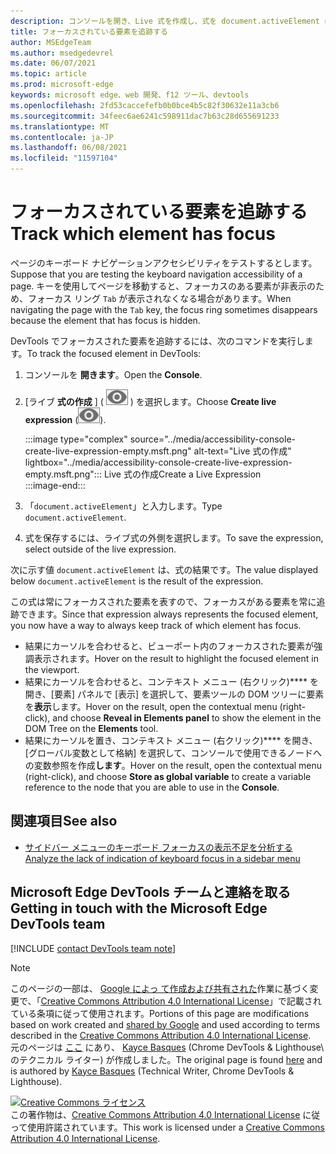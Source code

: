 ```yaml
---
description: コンソールを開き、Live 式を作成し、式を document.activeElement に設定します。
title: フォーカスされている要素を追跡する
author: MSEdgeTeam
ms.author: msedgedevrel
ms.date: 06/07/2021
ms.topic: article
ms.prod: microsoft-edge
keywords: microsoft edge、web 開発、f12 ツール、devtools
ms.openlocfilehash: 2fd53caccefefb0b0bce4b5c82f30632e11a3cb6
ms.sourcegitcommit: 34feec6ae6241c598911dac7b63c28d655691233
ms.translationtype: MT
ms.contentlocale: ja-JP
ms.lasthandoff: 06/08/2021
ms.locfileid: "11597104"
---
```

<!-- Copyright Kayce Basques 

   Licensed under the Apache License, Version 2.0 (the "License");
   you may not use this file except in compliance with the License.
   You may obtain a copy of the License at

       https://www.apache.org/licenses/LICENSE-2.0

   Unless required by applicable law or agreed to in writing, software
   distributed under the License is distributed on an "AS IS" BASIS,
   WITHOUT WARRANTIES OR CONDITIONS OF ANY KIND, either express or implied.
   See the License for the specific language governing permissions and
   limitations under the License.  -->  
# <a name="track-which-element-has-focus"></a><span data-ttu-id="ff1bd-104">フォーカスされている要素を追跡する</span><span class="sxs-lookup"><span data-stu-id="ff1bd-104">Track which element has focus</span></span>  

<span data-ttu-id="ff1bd-105">ページのキーボード ナビゲーションアクセシビリティをテストするとします。</span><span class="sxs-lookup"><span data-stu-id="ff1bd-105">Suppose that you are testing the keyboard navigation accessibility of a page.</span></span>  <span data-ttu-id="ff1bd-106">キーを使用してページを移動すると、フォーカスのある要素が非表示のため、フォーカス リング `Tab` が表示されなくなる場合があります。</span><span class="sxs-lookup"><span data-stu-id="ff1bd-106">When navigating the page with the `Tab` key, the focus ring sometimes disappears because the element that has focus is hidden.</span></span>  

<span data-ttu-id="ff1bd-107">DevTools でフォーカスされた要素を追跡するには、次のコマンドを実行します。</span><span class="sxs-lookup"><span data-stu-id="ff1bd-107">To track the focused element in DevTools:</span></span>

1.  <span data-ttu-id="ff1bd-108">コンソールを **開きます**。</span><span class="sxs-lookup"><span data-stu-id="ff1bd-108">Open the **Console**.</span></span>  
1.  <span data-ttu-id="ff1bd-109">[ライブ **式の作成** ] \( ![ Create live expression ](../media/create-live-expression-icon.msft.png) \) を選択します。</span><span class="sxs-lookup"><span data-stu-id="ff1bd-109">Choose **Create live expression** \(![Create live expression](../media/create-live-expression-icon.msft.png)\).</span></span>  
    
    :::image type="complex" source="../media/accessibility-console-create-live-expression-empty.msft.png" alt-text="Live 式の作成" lightbox="../media/accessibility-console-create-live-expression-empty.msft.png":::
       <span data-ttu-id="ff1bd-111">Live 式の作成</span><span class="sxs-lookup"><span data-stu-id="ff1bd-111">Create a Live Expression</span></span>  
    :::image-end:::  
    
1.  <span data-ttu-id="ff1bd-112">「`document.activeElement`」と入力します。</span><span class="sxs-lookup"><span data-stu-id="ff1bd-112">Type `document.activeElement`.</span></span>  
1.  <span data-ttu-id="ff1bd-113">式を保存するには、ライブ式の外側を選択します。</span><span class="sxs-lookup"><span data-stu-id="ff1bd-113">To save the expression, select outside of the live expression.</span></span>
    
<span data-ttu-id="ff1bd-114">次に示す値 `document.activeElement` は、式の結果です。</span><span class="sxs-lookup"><span data-stu-id="ff1bd-114">The value displayed below `document.activeElement` is the result of the expression.</span></span>  

<span data-ttu-id="ff1bd-115">この式は常にフォーカスされた要素を表すので、フォーカスがある要素を常に追跡できます。</span><span class="sxs-lookup"><span data-stu-id="ff1bd-115">Since that expression always represents the focused element, you now have a way to always keep track of which element has focus.</span></span>  

*   <span data-ttu-id="ff1bd-116">結果にカーソルを合わせると、ビューポート内のフォーカスされた要素が強調表示されます。</span><span class="sxs-lookup"><span data-stu-id="ff1bd-116">Hover on the result to highlight the focused element in the viewport.</span></span>  
*   <span data-ttu-id="ff1bd-117">結果にカーソルを合わせると、コンテキスト メニュー \(右クリック\)\*\*\*\* を開き、[要素] パネルで [表示] を選択して、要素ツールの DOM ツリーに要素を**表示**します。</span><span class="sxs-lookup"><span data-stu-id="ff1bd-117">Hover on the result, open the contextual menu \(right-click\), and choose **Reveal in Elements panel** to show the element in the DOM Tree on the **Elements** tool.</span></span>  
*   <span data-ttu-id="ff1bd-118">結果にカーソルを置き、コンテキスト メニュー \(右クリック\)\*\*\*\* を開き、[グローバル変数として格納] を選択して、コンソールで使用できるノードへの変数参照を作成**します**。</span><span class="sxs-lookup"><span data-stu-id="ff1bd-118">Hover on the result, open the contextual menu \(right-click\), and choose **Store as global variable** to create a variable reference to the node that you are able to use in the **Console**.</span></span>  


## <a name="see-also"></a><span data-ttu-id="ff1bd-119">関連項目</span><span class="sxs-lookup"><span data-stu-id="ff1bd-119">See also</span></span>

*  [<span data-ttu-id="ff1bd-120">サイドバー メニューのキーボード フォーカスの表示不足を分析する</span><span class="sxs-lookup"><span data-stu-id="ff1bd-120">Analyze the lack of indication of keyboard focus in a sidebar menu</span></span>](test-analyze-no-focus-indicator.md)


## <a name="getting-in-touch-with-the-microsoft-edge-devtools-team"></a><span data-ttu-id="ff1bd-121">Microsoft Edge DevTools チームと連絡を取る</span><span class="sxs-lookup"><span data-stu-id="ff1bd-121">Getting in touch with the Microsoft Edge DevTools team</span></span>

[!INCLUDE [contact DevTools team note](../includes/contact-devtools-team-note.md)]  


<!-- links -->  
> [!NOTE]
> <span data-ttu-id="ff1bd-122">このページの一部は、 [Google によっ て作成および共有された][GoogleSitePolicies]作業に基づく変更で、「[Creative Commons Attribution 4.0 International License][CCA4IL]」で記載されている条項に従って使用されます。</span><span class="sxs-lookup"><span data-stu-id="ff1bd-122">Portions of this page are modifications based on work created and [shared by Google][GoogleSitePolicies] and used according to terms described in the [Creative Commons Attribution 4.0 International License][CCA4IL].</span></span>  
> <span data-ttu-id="ff1bd-123">元のページは [ここ](https://developers.google.com/web/tools/chrome-devtools/accessibility/focus) にあり、 [Kayce Basques][KayceBasques] \(Chrome DevTools \& Lighthouse\ のテクニカル ライター) が作成しました。</span><span class="sxs-lookup"><span data-stu-id="ff1bd-123">The original page is found [here](https://developers.google.com/web/tools/chrome-devtools/accessibility/focus) and is authored by [Kayce Basques][KayceBasques] \(Technical Writer, Chrome DevTools \& Lighthouse\).</span></span>  

[![Creative Commons ライセンス][CCby4Image]][CCA4IL]  
<span data-ttu-id="ff1bd-125">この著作物は、[Creative Commons Attribution 4.0 International License][CCA4IL] に従って使用許諾されています。</span><span class="sxs-lookup"><span data-stu-id="ff1bd-125">This work is licensed under a [Creative Commons Attribution 4.0 International License][CCA4IL].</span></span>  

[CCA4IL]: https://creativecommons.org/licenses/by/4.0  
[CCby4Image]: https://i.creativecommons.org/l/by/4.0/88x31.png  
[GoogleSitePolicies]: https://developers.google.com/terms/site-policies  
[KayceBasques]: https://developers.google.com/web/resources/contributors#kayce-basques  
